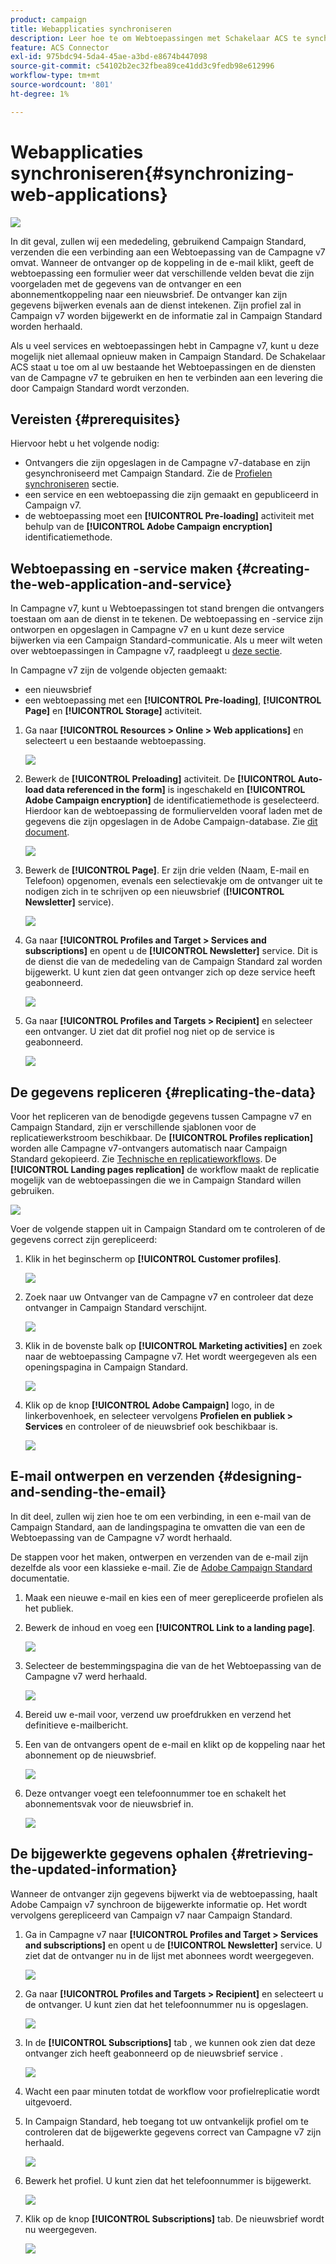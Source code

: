 ```yaml
---
product: campaign
title: Webapplicaties synchroniseren
description: Leer hoe te om Webtoepassingen met Schakelaar ACS te synchroniseren
feature: ACS Connector
exl-id: 975bdc94-5da4-45ae-a3bd-e8674b447098
source-git-commit: c54102b2ec32fbea89ce41dd3c9fedb98e612996
workflow-type: tm+mt
source-wordcount: '801'
ht-degree: 1%

---
```


# Webapplicaties synchroniseren{#synchronizing-web-applications}

![](../../assets/v7-only.svg)

In dit geval, zullen wij een mededeling, gebruikend Campaign Standard, verzenden die een verbinding aan een Webtoepassing van de Campagne v7 omvat. Wanneer de ontvanger op de koppeling in de e-mail klikt, geeft de webtoepassing een formulier weer dat verschillende velden bevat die zijn voorgeladen met de gegevens van de ontvanger en een abonnementkoppeling naar een nieuwsbrief. De ontvanger kan zijn gegevens bijwerken evenals aan de dienst intekenen. Zijn profiel zal in Campaign v7 worden bijgewerkt en de informatie zal in Campaign Standard worden herhaald.

Als u veel services en webtoepassingen hebt in Campagne v7, kunt u deze mogelijk niet allemaal opnieuw maken in Campaign Standard. De Schakelaar ACS staat u toe om al uw bestaande het Webtoepassingen en de diensten van de Campagne v7 te gebruiken en hen te verbinden aan een levering die door Campaign Standard wordt verzonden.

## Vereisten {#prerequisites}

Hiervoor hebt u het volgende nodig:

* Ontvangers die zijn opgeslagen in de Campagne v7-database en zijn gesynchroniseerd met Campaign Standard. Zie de [Profielen synchroniseren](../../integrations/using/synchronizing-profiles.md) sectie.
* een service en een webtoepassing die zijn gemaakt en gepubliceerd in Campaign v7.
* de webtoepassing moet een **[!UICONTROL Pre-loading]** activiteit met behulp van de **[!UICONTROL Adobe Campaign encryption]** identificatiemethode.

## Webtoepassing en -service maken {#creating-the-web-application-and-service}

In Campagne v7, kunt u Webtoepassingen tot stand brengen die ontvangers toestaan om aan de dienst in te tekenen. De webtoepassing en -service zijn ontworpen en opgeslagen in Campagne v7 en u kunt deze service bijwerken via een Campaign Standard-communicatie. Als u meer wilt weten over webtoepassingen in Campagne v7, raadpleegt u [deze sectie](../../web/using/adding-fields-to-a-web-form.md#subscription-checkboxes).

In Campagne v7 zijn de volgende objecten gemaakt:

* een nieuwsbrief
* een webtoepassing met een **[!UICONTROL Pre-loading]**, **[!UICONTROL Page]** en **[!UICONTROL Storage]** activiteit.

1. Ga naar **[!UICONTROL Resources > Online > Web applications]** en selecteert u een bestaande webtoepassing.

   ![](assets/acs_connect_lp_2.png)

1. Bewerk de **[!UICONTROL Preloading]** activiteit. De **[!UICONTROL Auto-load data referenced in the form]** is ingeschakeld en **[!UICONTROL Adobe Campaign encryption]** de identificatiemethode is geselecteerd. Hierdoor kan de webtoepassing de formuliervelden vooraf laden met de gegevens die zijn opgeslagen in de Adobe Campaign-database. Zie [dit document](../../web/using/publishing-a-web-form.md#pre-loading-the-form-data).

   ![](assets/acs_connect_lp_4.png)

1. Bewerk de **[!UICONTROL Page]**. Er zijn drie velden (Naam, E-mail en Telefoon) opgenomen, evenals een selectievakje om de ontvanger uit te nodigen zich in te schrijven op een nieuwsbrief (**[!UICONTROL Newsletter]** service).

   ![](assets/acs_connect_lp_3.png)

1. Ga naar **[!UICONTROL Profiles and Target > Services and subscriptions]** en opent u de **[!UICONTROL Newsletter]** service. Dit is de dienst die van de mededeling van de Campaign Standard zal worden bijgewerkt. U kunt zien dat geen ontvanger zich op deze service heeft geabonneerd.

   ![](assets/acs_connect_lp_5.png)

1. Ga naar **[!UICONTROL Profiles and Targets > Recipient]** en selecteer een ontvanger. U ziet dat dit profiel nog niet op de service is geabonneerd.

   ![](assets/acs_connect_lp_6.png)

## De gegevens repliceren {#replicating-the-data}

Voor het repliceren van de benodigde gegevens tussen Campagne v7 en Campaign Standard, zijn er verschillende sjablonen voor de replicatiewerkstroom beschikbaar. De **[!UICONTROL Profiles replication]** worden alle Campagne v7-ontvangers automatisch naar Campaign Standard gekopieerd. Zie [Technische en replicatieworkflows](../../integrations/using/acs-connector-principles-and-data-cycle.md#technical-and-replication-workflows). De **[!UICONTROL Landing pages replication]** de workflow maakt de replicatie mogelijk van de webtoepassingen die we in Campaign Standard willen gebruiken.

![](assets/acs_connect_lp_1.png)

Voer de volgende stappen uit in Campaign Standard om te controleren of de gegevens correct zijn gerepliceerd:

1. Klik in het beginscherm op **[!UICONTROL Customer profiles]**.

   ![](assets/acs_connect_lp_7.png)

1. Zoek naar uw Ontvanger van de Campagne v7 en controleer dat deze ontvanger in Campaign Standard verschijnt.

   ![](assets/acs_connect_lp_8.png)

1. Klik in de bovenste balk op **[!UICONTROL Marketing activities]** en zoek naar de webtoepassing Campagne v7. Het wordt weergegeven als een openingspagina in Campaign Standard.

   ![](assets/acs_connect_lp_9.png)

1. Klik op de knop **[!UICONTROL Adobe Campaign]** logo, in de linkerbovenhoek, en selecteer vervolgens **Profielen en publiek > Services** en controleer of de nieuwsbrief ook beschikbaar is.

   ![](assets/acs_connect_lp_10.png)

## E-mail ontwerpen en verzenden {#designing-and-sending-the-email}

In dit deel, zullen wij zien hoe te om een verbinding, in een e-mail van de Campaign Standard, aan de landingspagina te omvatten die van een de Webtoepassing van de Campagne v7 wordt herhaald.

De stappen voor het maken, ontwerpen en verzenden van de e-mail zijn dezelfde als voor een klassieke e-mail. Zie de [Adobe Campaign Standard](https://experienceleague.adobe.com/docs/campaign-standard/using/campaign-standard-home.html?lang=nl) documentatie.

1. Maak een nieuwe e-mail en kies een of meer gerepliceerde profielen als het publiek.
1. Bewerk de inhoud en voeg een **[!UICONTROL Link to a landing page]**.

   ![](assets/acs_connect_lp_12.png)

1. Selecteer de bestemmingspagina die van de het Webtoepassing van de Campagne v7 werd herhaald.

   ![](assets/acs_connect_lp_13.png)

1. Bereid uw e-mail voor, verzend uw proefdrukken en verzend het definitieve e-mailbericht.
1. Een van de ontvangers opent de e-mail en klikt op de koppeling naar het abonnement op de nieuwsbrief.

   ![](assets/acs_connect_lp_14.png)

1. Deze ontvanger voegt een telefoonnummer toe en schakelt het abonnementsvak voor de nieuwsbrief in.

   ![](assets/acs_connect_lp_15.png)

## De bijgewerkte gegevens ophalen {#retrieving-the-updated-information}

Wanneer de ontvanger zijn gegevens bijwerkt via de webtoepassing, haalt Adobe Campaign v7 synchroon de bijgewerkte informatie op. Het wordt vervolgens gerepliceerd van Campaign v7 naar Campaign Standard.

1. Ga in Campagne v7 naar **[!UICONTROL Profiles and Target > Services and subscriptions]** en opent u de **[!UICONTROL Newsletter]** service. U ziet dat de ontvanger nu in de lijst met abonnees wordt weergegeven.

   ![](assets/acs_connect_lp_16.png)

1. Ga naar **[!UICONTROL Profiles and Targets > Recipient]** en selecteert u de ontvanger. U kunt zien dat het telefoonnummer nu is opgeslagen.

   ![](assets/acs_connect_lp_17.png)

1. In de **[!UICONTROL Subscriptions]** tab , we kunnen ook zien dat deze ontvanger zich heeft geabonneerd op de nieuwsbrief service .

   ![](assets/acs_connect_lp_18.png)

1. Wacht een paar minuten totdat de workflow voor profielreplicatie wordt uitgevoerd.
1. In Campaign Standard, heb toegang tot uw ontvankelijk profiel om te controleren dat de bijgewerkte gegevens correct van Campagne v7 zijn herhaald.

   ![](assets/acs_connect_lp_19.png)

1. Bewerk het profiel. U kunt zien dat het telefoonnummer is bijgewerkt.

   ![](assets/acs_connect_lp_20.png)

1. Klik op de knop **[!UICONTROL Subscriptions]** tab. De nieuwsbrief wordt nu weergegeven.

   ![](assets/acs_connect_lp_21.png)
